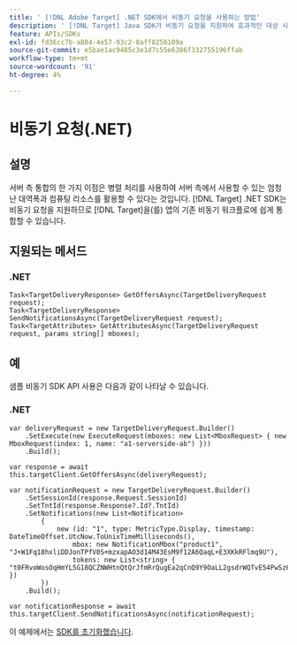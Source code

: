 ```yaml
---
title: ' [!DNL Adobe Target] .NET SDK에서 비동기 요청을 사용하는 방법'
description: ' [!DNL Target] Java SDK가 비동기 요청을 지원하여 효과적인 대상 시간을 0으로 줄이는 방법에 대해 알아봅니다.'
feature: APIs/SDKs
exl-id: fd36cc7b-a884-4e57-93c2-8aff8256109a
source-git-commit: e5bae1ac9485c3e1d7c55e6386f332755196ffab
workflow-type: tm+mt
source-wordcount: '91'
ht-degree: 4%

---
```


# 비동기 요청(.NET)

## 설명

서버 측 통합의 한 가지 이점은 병렬 처리를 사용하여 서버 측에서 사용할 수 있는 엄청난 대역폭과 컴퓨팅 리소스를 활용할 수 있다는 것입니다. [!DNL Target] .NET SDK는 비동기 요청을 지원하므로 [!DNL Target]을(를) 앱의 기존 비동기 워크플로에 쉽게 통합할 수 있습니다.

## 지원되는 메서드

### \.NET

```dotnet {line-numbers="true"}
Task<TargetDeliveryResponse> GetOffersAsync(TargetDeliveryRequest request);
Task<TargetDeliveryResponse> SendNotificationsAsync(TargetDeliveryRequest request);
Task<TargetAttributes> GetAttributesAsync(TargetDeliveryRequest request, params string[] mboxes);
```

## 예

샘플 비동기 SDK API 사용은 다음과 같이 나타날 수 있습니다.

### \.NET

```dotnet {line-numbers="true"}
var deliveryRequest = new TargetDeliveryRequest.Builder()
    .SetExecute(new ExecuteRequest(mboxes: new List<MboxRequest> { new MboxRequest(index: 1, name: "a1-serverside-ab") }))
    .Build();

var response = await this.targetClient.GetOffersAsync(deliveryRequest);

var notificationRequest = new TargetDeliveryRequest.Builder()
    .SetSessionId(response.Request.SessionId)
    .SetTntId(response.Response?.Id?.TntId)
    .SetNotifications(new List<Notification>
        {
            new (id: "1", type: MetricType.Display, timestamp: DateTimeOffset.UtcNow.ToUnixTimeMilliseconds(),
                mbox: new NotificationMbox("product1", "J+W1Fq18hxliDDJonTPfV0S+mzxapAO3d14M43EsM9f12A6QaqL+E3XKkRFlmq9U"),
                tokens: new List<string> { "t0FRvoWosOqHmYL5G18QCZNWHtnQtQrJfmRrQugEa2qCnQ9Y9OaLL2gsdrWQTvE54PwSz67rmXWmSnkXpSSS2Q==" })
        })
    .Build();

var notificationResponse = await this.targetClient.SendNotificationsAsync(notificationRequest);
```

이 예제에서는 [SDK를 초기화했습니다](initialize-sdk.md).
